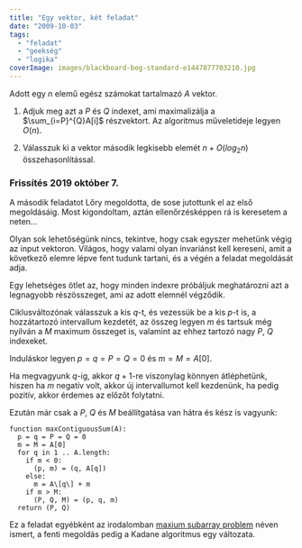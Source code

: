 ```yaml
---
title: "Egy vektor, két feladat"
date: "2009-10-03"
tags: 
  - "feladat"
  - "geekség"
  - "logika"
coverImage: images/blackboard-bog-standard-e1447877703210.jpg
---
```


Adott egy $n$ elemű egész számokat tartalmazó $A$ vektor.

1. Adjuk meg azt a $P$ és $Q$ indexet, ami maximalizálja a $\sum_{i=P}^{Q}A[i]$ részvektort. Az algoritmus műveletideje legyen $O(n)$.

2. Válasszuk ki a vektor második legkisebb elemét $n + O(log_{2}n)$ összehasonlítással.

### Frissítés 2019 október 7.

A második feladatot Lőry megoldotta, de sose jutottunk el az első megoldásáig. Most kigondoltam, aztán ellenőrzésképpen rá is keresetem a neten...

Olyan sok lehetőségünk nincs, tekintve, hogy csak egyszer mehetünk végig az input vektoron. Világos, hogy valami olyan invariánst kell kereseni, amit a következő elemre lépve fent tudunk tartani, és a végén a feladat megoldását adja.

Egy lehetséges ötlet az, hogy minden indexre próbáljuk meghatározni azt a legnagyobb részösszeget, ami az adott elemnél végződik.

Ciklusváltozónak válasszuk a kis $q$-t, és vezessük be a kis $p$-t is, a hozzátartozó intervallum kezdetét, az összeg legyen $m$ és tartsuk még nyilván a $M$ maximum összeget is, valamint az ehhez tartozó nagy $P$, $Q$ indexeket.

Induláskor legyen $p = q = P = Q = 0$ és $m = M = A[0]$.

Ha megvagyunk $q$-ig, akkor $q + 1$-re viszonylag könnyen átléphetünk, hiszen ha $m$ negatív volt, akkor új intervallumot kell kezdenünk, ha pedig pozitív, akkor érdemes az előzőt folytatni.

Ezután már csak a $P$, $Q$ és $M$ beállítgatása van hátra és kész is vagyunk:

```
function maxContiguousSum(A): 
  p = q = P = Q = 0
  m = M = A[0]
  for q in 1 .. A.length:
    if m < 0:
      (p, m) = (q, A[q])
    else:
      m = A\[q\] + m
    if m > M:
      (P, Q, M) = (p, q, m)
  return (P, Q)
```

Ez a feladat egyébként az irodalomban [maxium subarray problem](https://en.wikipedia.org/wiki/Maximum_subarray_problem) néven ismert, a fenti megoldás pedig a Kadane algoritmus egy változata.
